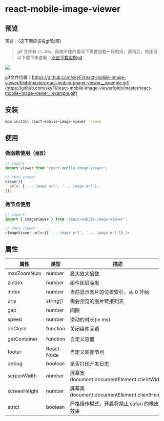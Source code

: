 # react-mobile-image-viewer

## 预览

预览：（这下面应该有gif动图）

> gif 文件有 `11.2Mb`，网络不佳的情况下需要加载一段时间，请稍后，你还可以下载下来查看：[点击下载实例gif](https://github.com/skyFi/react-mobile-image-viewer/raw/master/react-mobile-image-viewer__example.gif)

![](https://github.com/skyFi/react-mobile-image-viewer/raw/master/react-mobile-image-viewer__example.gif)

gif文件位置：[https://github.com/skyFi/react-mobile-image-viewer/blob/master/react-mobile-image-viewer__example.gif](https://github.com/skyFi/react-mobile-image-viewer/blob/master/react-mobile-image-viewer__example.gif)

## 安装

```bash
npm install react-mobile-image-viewer --save
```

## 使用

### 做函数使用（`推荐`）

```javascript
// import
import viewer from 'react-mobile-image-viewer';

// show viewer
viewer({
  urls: ['... image url', '... image url'],
});
```

### 做节点使用

```javascript
// import
import { ImageViewer } from 'react-mobile-image-viewer';

// show viewer
<ImageViewer urls={['... image url', '... image url']} />
```

## 属性

| 属性         | 类型       | 描述                                         | 默认值                |
| ------------ | ---------- | -------------------------------------------- | --------------------- |
| maxZoomNum   | number     | 最大放大倍数                                 | `5`                   |
| zIndex       | number     | 组件图层深度                                 | `100`                 |
| index        | number     | 当前显示图片的位置索引，从 0 开始            | `0`                   |
| urls         | string[]   | 需要预览的图片链接列表                       | `[]`                  |
| gap          | number     | 间隙                                         | `10`                  |
| speed        | number     | 滑动的时长(in ms)                            | `300`                 |
| onClose      | function   | 关闭组件回调                                 | `() => {}`            |
| getContainer | function   | 自定义容器                                   | `() => document.body` |
| footer       | React Node | 自定义底部节点                               | `null`                |
| debug        | boolean    | 是否打印开发日志                             | `false`               |
| screenWidth  | number     | 屏幕宽 document.documentElement.clientWidth  | `undefined`           |
| screenHeight | number     | 屏幕高 document.documentElement.clientHeight | `undefined`           |
| strict       | boolean    | 严格操作模式，开启将禁止 safari 的橡皮筋效果 | `true`                |
